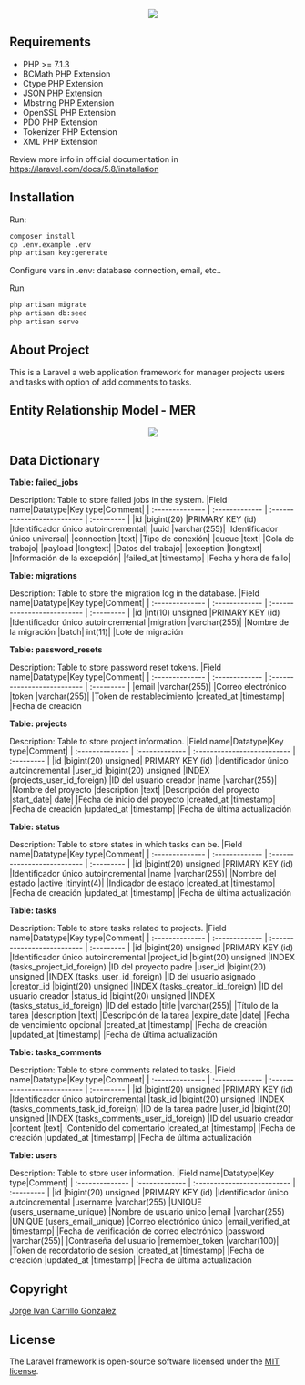 <p align="center"><img src="https://laravel.com/assets/img/components/logo-laravel.svg"></p>

## Requirements
- PHP >= 7.1.3
- BCMath PHP Extension
- Ctype PHP Extension
- JSON PHP Extension
- Mbstring PHP Extension
- OpenSSL PHP Extension
- PDO PHP Extension
- Tokenizer PHP Extension
- XML PHP Extension

Review more info in official documentation in https://laravel.com/docs/5.8/installation

## Installation

Run:

```cmd
composer install
cp .env.example .env
php artisan key:generate
```

Configure vars in .env: database connection, email, etc..

Run
```cmd
php artisan migrate
php artisan db:seed
php artisan serve
```

## About Project

This is a Laravel a web application framework for manager projects users and tasks with option of add comments to tasks.

## Entity Relationship Model - MER
<p align="center"><img src="./storage/app/mer.png"></p>

## Data Dictionary
**Table: failed_jobs**

Description: Table to store failed jobs in the system.
|Field name|Datatype|Key type|Comment|
| :-------------- | :------------- | :-------------------------- | :--------- |
|id	|bigint(20)	|PRIMARY KEY (id)	|Identificador único autoincremental|
|uuid	|varchar(255)|		|Identificador único universal|
|connection	|text|		|Tipo de conexión|
|queue	|text|		|Cola de trabajo|
|payload	|longtext|		|Datos del trabajo|
|exception	|longtext|		|Información de la excepción|
|failed_at	|timestamp|		|Fecha y hora de fallo|

**Table: migrations**

Description: Table to store the migration log in the database.
|Field name|Datatype|Key type|Comment|
| :-------------- | :------------- | :-------------------------- | :--------- |
|id	|int(10) unsigned	|PRIMARY KEY (id)	|Identificador único autoincremental
|migration	|varchar(255)|		|Nombre de la migración
|batch|	int(11)|		|Lote de migración

**Table: password_resets**

Description: Table to store password reset tokens.
|Field name|Datatype|Key type|Comment|
| :-------------- | :------------- | :-------------------------- | :--------- |
|email	|varchar(255)|		|Correo electrónico
|token	|varchar(255)|		|Token de restablecimiento
|created_at	|timestamp|		|Fecha de creación

**Table: projects**

Description: Table to store project information.
|Field name|Datatype|Key type|Comment|
| :-------------- | :------------- | :-------------------------- | :--------- |
|id	|bigint(20) unsigned|	PRIMARY KEY (id)	|Identificador único autoincremental
|user_id	|bigint(20) unsigned	|INDEX (projects_user_id_foreign)	|ID del usuario creador
|name	|varchar(255)|		|Nombre del proyecto
|description	|text|		|Descripción del proyecto
|start_date|	date|		|Fecha de inicio del proyecto
|created_at	|timestamp|		|Fecha de creación
|updated_at	|timestamp|		|Fecha de última actualización

**Table: status**

Description: Table to store states in which tasks can be.
|Field name|Datatype|Key type|Comment|
| :-------------- | :------------- | :-------------------------- | :--------- |
|id	|bigint(20) unsigned	|PRIMARY KEY (id)	|Identificador único autoincremental
|name	|varchar(255)|		|Nombre del estado
|active	|tinyint(4)|		|Indicador de estado
|created_at	|timestamp|		|Fecha de creación
|updated_at	|timestamp|		|Fecha de última actualización

**Table: tasks**

Description: Table to store tasks related to projects.
|Field name|Datatype|Key type|Comment|
| :-------------- | :------------- | :-------------------------- | :--------- |
|id	|bigint(20) unsigned	|PRIMARY KEY (id)	|Identificador único autoincremental
|project_id	|bigint(20) unsigned	|INDEX (tasks_project_id_foreign)	|ID del proyecto padre
|user_id	|bigint(20) unsigned	|INDEX (tasks_user_id_foreign)	|ID del usuario asignado
|creator_id	|bigint(20) unsigned	|INDEX (tasks_creator_id_foreign)	|ID del usuario creador
|status_id	|bigint(20) unsigned	|INDEX (tasks_status_id_foreign)	|ID del estado
|title	|varchar(255)|		|Título de la tarea
|description	|text|		|Descripción de la tarea
|expire_date	|date|		|Fecha de vencimiento opcional
|created_at	|timestamp|		|Fecha de creación
|updated_at	|timestamp|		|Fecha de última actualización

**Table: tasks_comments**

Description: Table to store comments related to tasks.
|Field name|Datatype|Key type|Comment|
| :-------------- | :------------- | :-------------------------- | :--------- |
|id	|bigint(20) unsigned	|PRIMARY KEY (id)	|Identificador único autoincremental
|task_id	|bigint(20) unsigned	|INDEX (tasks_comments_task_id_foreign)	|ID de la tarea padre
|user_id	|bigint(20) unsigned	|INDEX (tasks_comments_user_id_foreign)	|ID del usuario creador
|content	|text|		|Contenido del comentario
|created_at	|timestamp|		|Fecha de creación
|updated_at	|timestamp|		|Fecha de última actualización

**Table: users**

Description: Table to store user information.
|Field name|Datatype|Key type|Comment|
| :-------------- | :------------- | :-------------------------- | :--------- |
|id	|bigint(20) unsigned	|PRIMARY KEY (id)	|Identificador único autoincremental
|username	|varchar(255)	|UNIQUE (users_username_unique)	|Nombre de usuario único
|email	|varchar(255)	|UNIQUE (users_email_unique)	|Correo electrónico único
|email_verified_at	|timestamp|		|Fecha de verificación de correo electrónico
|password	|varchar(255)|		|Contraseña del usuario
|remember_token	|varchar(100)|		|Token de recordatorio de sesión
|created_at	|timestamp|		|Fecha de creación
|updated_at	|timestamp|		|Fecha de última actualización

## Copyright

[Jorge Ivan Carrillo Gonzalez](https://www.linkedin.con/in/jorgecarrillog)

## License

The Laravel framework is open-source software licensed under the [MIT license](https://opensource.org/licenses/MIT).
